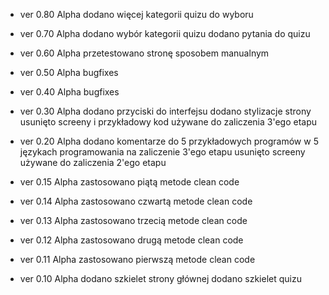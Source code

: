 - ver 0.80 Alpha
    dodano więcej kategorii quizu do wyboru

- ver 0.70 Alpha
    dodano wybór kategorii quizu
    dodano pytania do quizu

- ver 0.60 Alpha
    przetestowano stronę sposobem manualnym

- ver 0.50 Alpha
    bugfixes

- ver 0.40 Alpha
    bugfixes

- ver 0.30 Alpha
    dodano przyciski do interfejsu
    dodano stylizacje strony
    usunięto screeny i przykładowy kod używane do zaliczenia 3'ego etapu

- ver 0.20 Alpha
    dodano komentarze do 5 przykładowych programów w 5 językach programowania na zaliczenie 3'ego etapu
    usunięto screeny używane do zaliczenia 2'ego etapu

- ver 0.15 Alpha
    zastosowano piątą metode clean code

- ver 0.14 Alpha
    zastosowano czwartą metode clean code

- ver 0.13 Alpha
    zastosowano trzecią metode clean code

- ver 0.12 Alpha
    zastosowano drugą metode clean code

- ver 0.11 Alpha
    zastosowano pierwszą metode clean code

- ver 0.10 Alpha
    dodano szkielet strony głównej
    dodano szkielet quizu